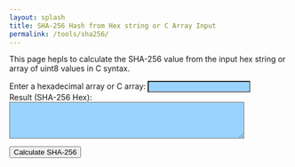 ```yaml
---
layout: splash
title: SHA-256 Hash from Hex string or C Array Input
permalink: /tools/sha256/
---
```

<head>
    <style>
        #inputData, #outputResult {
            background-color: #9BD3FFFF; /* Change this value to your desired color */
            background-blend-mode: multiply
        }
    </style>
</head>

This page hepls to calculate the SHA-256 value from the input hex string or array of uint8 values in C syntax.

<div>
  <label for="inputData">Enter a hexadecimal array or C array:</label>
  <input type="text" id="inputData" />
</div>

<div>
  <label for="outputResult">Result (SHA-256 Hex):</label>
  <textarea id="outputResult" rows="4" cols="50" readonly></textarea>
</div>

<button onclick="calculateSHA256()">Calculate SHA-256</button>

<script>
function calculateSHA256() {
  // Get the input value
  var inputElement = document.getElementById("inputData");
  var inputData = inputElement.value;

  // Remove unnecessary characters and spaces

  // Check if the input contains curly braces (C array syntax)
  var isCArray = inputData.includes('{') && inputData.includes('}');

    if (isCArray) 
    {
        var hexString = convertDecHex(inputData)
    }
    else{

      inputData = inputData.replace(/[^0-9a-fA-F,{}\s]/g, '');
      // Convert the cleaned-up input to a hexadecimal string
      var hexArray = inputData.split(/[\s,{}]+/).filter(Boolean);
      var hexString = hexArray.join('');
    }
  // Convert the hexadecimal string to a Uint8Array
  var hexBytes = new Uint8Array(hexString.length / 2);
  for (var i = 0; i < hexString.length; i += 2) {
    hexBytes[i / 2] = parseInt(hexString.substr(i, 2), 16);
  }

  // Calculate the SHA-256 hash
  crypto.subtle.digest("SHA-256", hexBytes).then(function(hashBuffer) {
    var hashArray = Array.from(new Uint8Array(hashBuffer));
    var hashHex = hashArray.map(byte => byte.toString(16).padStart(2, '0')).join('');

    // Display the result in the output textarea
    var outputElement = document.getElementById("outputResult");
    outputElement.value = hashHex;
  }).catch(function(error) {
    console.error(error);
  });
}

function convertDecHex(inStr) {
    let parsedValues = [];
//convert str to arr str
    let aStr =  inStr.replaceAll(/[{},'\[\]]/g, " ").split(/\s+/g);
    aStr.forEach((str) => {
            if (str.length !== 0)
                str.includes('0x') ?
                    (  str.length===3? parsedValues.push(str.replace('0x', '0')):
                        parsedValues.push(str.replace('0x', '')) ):
                    (  (+str).toString(16).length===1? parsedValues.push('0'+(+str).toString(16)):
                        parsedValues.push(((+str).toString(16))))
        }
    )
    return parsedValues.join('');
}

</script>
